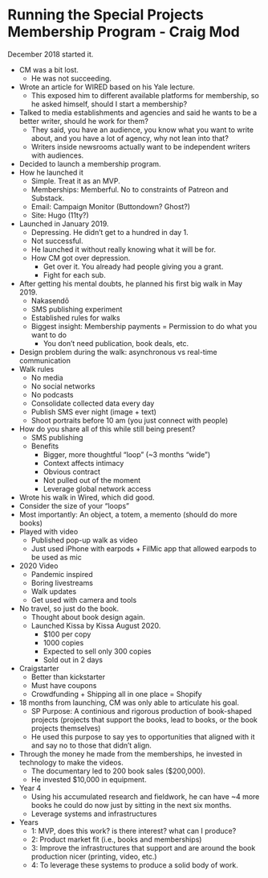 # Running the Special Projects Membership Program - Craig Mod

December 2018 started it.

- CM was a bit lost.
   - He was not succeeding.
- Wrote an article for WIRED based on his Yale lecture.
   - This exposed him to different available platforms for membership, so he asked himself, should I start a membership?
- Talked to media establishments and agencies and said he wants to be a better writer, should he work for them?
   - They said, you have an audience, you know what you want to write about, and you have a lot of agency, why not lean into that?
   - Writers inside newsrooms actually want to be independent writers with audiences.
- Decided to launch a membership program.
- How he launched it
   - Simple. Treat it as an MVP.
   - Memberships: Memberful. No to constraints of Patreon and Substack.
   - Email: Campaign Monitor (Buttondown? Ghost?)
   - Site: Hugo (11ty?)
- Launched in January 2019.
   - Depressing. He didn’t get to a hundred in day 1.
   - Not successful.
   - He launched it without really knowing what it will be for.
   - How CM got over depression.
      - Get over it. You already had people giving you a grant.
      - Fight for each sub.
- After getting his mental doubts, he planned his first big walk in May 2019.
   - Nakasendō
   - SMS publishing experiment
   - Established rules for walks
   - Biggest insight: Membership payments = Permission to do what you want to do
      - You don’t need publication, book deals, etc.
- Design problem during the walk: asynchronous vs real-time communication
- Walk rules
   - No media
   - No social networks
   - No podcasts
   - Consolidate collected data every day
   - Publish SMS ever night (image + text)
   - Shoot portraits before 10 am (you just connect with people)
- How do you share all of this while still being present?
   - SMS publishing
   - Benefits
      - Bigger, more thoughtful “loop” (~3 months “wide”)
      - Context affects intimacy
      - Obvious contract
      - Not pulled out of the moment
      - Leverage global network access
- Wrote his walk in Wired, which did good.
- Consider the size of your “loops”
- Most importantly: An object, a totem, a memento (should do more books)
- Played with video
   - Published pop-up walk as video
   - Just used iPhone with earpods + FilMic app that allowed earpods to be used as mic
- 2020 Video
   - Pandemic inspired
   - Boring livestreams
   - Walk updates
   - Get used with camera and tools
- No travel, so just do the book.
   - Thought about book design again.
   - Launched Kissa by Kissa August 2020.
      - $100 per copy
      - 1000 copies
      - Expected to sell only 300 copies
      - Sold out in 2 days
- Craigstarter
   - Better than kickstarter
   - Must have coupons
   - Crowdfunding + Shipping all in one place = Shopify
- 18 months from launching, CM was only able to articulate his goal.
   - SP Purpose: A continious and rigorous production of book-shaped projects (projects that support the books, lead to books, or the book projects themselves)
   - He used this purpose to say yes to opportunities that aligned with it and say no to those that didn’t align.
- Through the money he made from the memberships, he invested in technology to make the videos.
   - The documentary led to 200 book sales ($200,000).
   - He invested $10,000 in equipment.
- Year 4
   - Using his accumulated research and fieldwork, he can have ~4 more books he could do now just by sitting in the next six months.
   - Leverage systems and infrastructures
- Years
   - 1: MVP, does this work? is there interest? what can I produce?
   - 2: Product market fit (i.e., books and memberships)
   - 3: Improve the infrastructures that support and are around the book production nicer (printing, video, etc.)
   - 4: To leverage these systems to produce a solid body of work.

